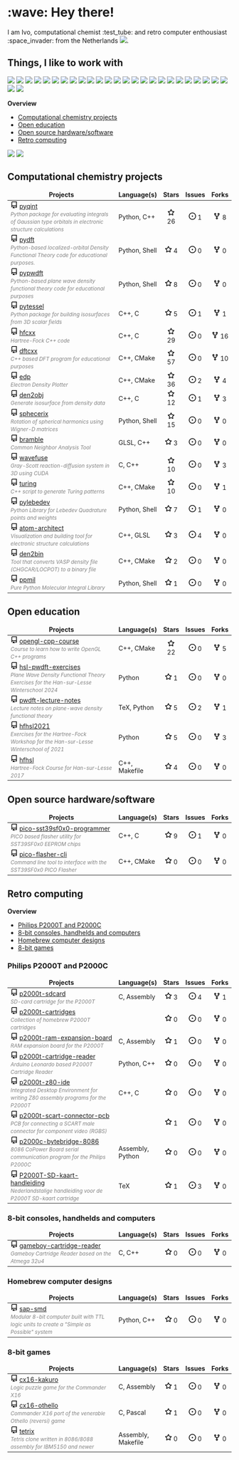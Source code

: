 <h1>:wave: Hey there!</h1>
<p>I am Ivo, computational chemist :test_tube: and retro computer enthousiast :space_invader: from the Netherlands <img src="https://hatscripts.github.io/circle-flags/flags/nl.svg" width="16">.

<h2>Things, I like to work with</h2>
<p>
<img src="https://img.shields.io/badge/-C-blue?logo=c&logoColor=white" />
<img src="https://img.shields.io/badge/-C++-blue?logo=cplusplus" />
<img src="https://img.shields.io/badge/ASM-6502-e32dbf" />
<img src="https://img.shields.io/badge/ASM-z80-e32dbf" />
<img src="https://img.shields.io/badge/ASM-8086-e32dbf" />
<img src="https://img.shields.io/badge/python-3670A0?logo=python&logoColor=ffdd54" />
<img src="https://img.shields.io/badge/Fortran-734F96?logo=fortran&logoColor=fff" />
<img src="https://img.shields.io/badge/cMake-064F8C?&logo=cmake&logoColor=white" />
<img src="https://img.shields.io/badge/PHP-777BB4?logo=php&logoColor=white" />
<img src="https://img.shields.io/badge/MySQL-4479A1?logo=mysql&logoColor=fff" />
<img src="https://img.shields.io/badge/cakephp-red?logo=cakephp&logoColor=white" />
<img src="https://img.shields.io/badge/Arduino-00878F?logo=arduino&logoColor=fff" />
<img src="https://img.shields.io/badge/-LaTeX-008080?logo=latex&logoColor=white" />
<img src="https://img.shields.io/badge/Sphinx-F7C942?logo=sphinx&logoColor=white" />
<img src="https://img.shields.io/badge/Blender-%23F5792A.svg?logo=blender&logoColor=white" />
<img src="https://img.shields.io/badge/Docker-2496ED?logo=docker&logoColor=fff" />
<img src="https://img.shields.io/badge/Django-%23092E20.svg?logo=django&logoColor=white" />
<img src="https://img.shields.io/badge/Jupyter%20Notebook-F37626?logo=jupyter&logoColor=white" />
<img src="https://img.shields.io/badge/Debian-A81D33?logo=debian&logoColor=fff" />
<img src="https://img.shields.io/badge/Ubuntu-E95420?logo=ubuntu&logoColor=white" />
<img src="https://img.shields.io/badge/CUDA-76B900?logo=nvidia&logoColor=white" />
<img src="https://img.shields.io/badge/Sublime%20Text-%23575757.svg?logo=sublime-text&logoColor=important" />
<img src="https://img.shields.io/badge/Vim-%2311AB00.svg?logo=vim&logoColor=white" />
<img src="https://img.shields.io/badge/Shell-4EAA25?logo=gnu-bash&logoColor=white" />
<img src="https://img.shields.io/badge/Notepad++-90E59A.svg?&logo=notepad%2b%2b&logoColor=white" />
<img src="https://img.shields.io/badge/-RaspberryPi-C51A4A?logo=Raspberry-Pi" />
<img src="https://img.shields.io/badge/Qt-green" />
</p>

**Overview**

* [Computational chemistry projects](#computational-chemistry-projects)
* [Open education](#open-education)
* [Open source hardware/software](#open-source-hardwaresoftware)
* [Retro computing](#retro-computing)

<img src="https://github-readme-stats.vercel.app/api?username=ifilot&show_icons=true" /> <img src="https://github-readme-stats.vercel.app/api/top-langs/?username=ifilot&hide=logos&langs_count=8&layout=compact" />

<h2>Computational chemistry projects</h2>
<table width="100%">
  <thead align="center">
    <tr border: none;>
      <td><b>Projects</b></td>
      <td><b>Language(s)</b></td>
      <td><b>Stars</b></td>
      <td><b>Issues</b></td>
      <td><b>Forks</b></td>
    </tr>
  </thead>
  <tbody>
    <tr>
      <td width="50%"><img src="https://github.com/primer/octicons/blob/main/icons/repo-16.svg" width="16" /> 
          <a href="https://github.com/ifilot/pyqint">pyqint</a><br>
          <small style="color: gray;"><i>Python package for evaluating integrals of Gaussian type orbitals in electronic structure calculations</i></small>
      </td>
      <td>Python, C++</td>
      <td align="center"><img src="https://github.com/primer/octicons/blob/main/icons/star-16.svg" width="16" /> 26
      </td>
      <td align="center"><img src="https://github.com/primer/octicons/blob/main/icons/issue-opened-16.svg" width="16" /> 1
      </td>
      <td align="center"><img src="https://github.com/primer/octicons/blob/main/icons/repo-forked-16.svg" width="16" /> 8
      </td>
    </tr>
    <tr>
      <td width="50%"><img src="https://github.com/primer/octicons/blob/main/icons/repo-16.svg" width="16" /> 
          <a href="https://github.com/ifilot/pydft">pydft</a><br>
          <small style="color: gray;"><i>Python-based localized-orbital Density Functional Theory code for educational purposes. </i></small>
      </td>
      <td>Python, Shell</td>
      <td align="center"><img src="https://github.com/primer/octicons/blob/main/icons/star-16.svg" width="16" /> 4
      </td>
      <td align="center"><img src="https://github.com/primer/octicons/blob/main/icons/issue-opened-16.svg" width="16" /> 0
      </td>
      <td align="center"><img src="https://github.com/primer/octicons/blob/main/icons/repo-forked-16.svg" width="16" /> 0
      </td>
    </tr>
    <tr>
      <td width="50%"><img src="https://github.com/primer/octicons/blob/main/icons/repo-16.svg" width="16" /> 
          <a href="https://github.com/ifilot/pypwdft">pypwdft</a><br>
          <small style="color: gray;"><i>Python-based plane wave density functional theory code for educational purposes</i></small>
      </td>
      <td>Python, Shell</td>
      <td align="center"><img src="https://github.com/primer/octicons/blob/main/icons/star-16.svg" width="16" /> 8
      </td>
      <td align="center"><img src="https://github.com/primer/octicons/blob/main/icons/issue-opened-16.svg" width="16" /> 0
      </td>
      <td align="center"><img src="https://github.com/primer/octicons/blob/main/icons/repo-forked-16.svg" width="16" /> 0
      </td>
    </tr>
    <tr>
      <td width="50%"><img src="https://github.com/primer/octicons/blob/main/icons/repo-16.svg" width="16" /> 
          <a href="https://github.com/ifilot/pytessel">pytessel</a><br>
          <small style="color: gray;"><i>Python package for building isosurfaces from 3D scalar fields</i></small>
      </td>
      <td>C++, C</td>
      <td align="center"><img src="https://github.com/primer/octicons/blob/main/icons/star-16.svg" width="16" /> 5
      </td>
      <td align="center"><img src="https://github.com/primer/octicons/blob/main/icons/issue-opened-16.svg" width="16" /> 1
      </td>
      <td align="center"><img src="https://github.com/primer/octicons/blob/main/icons/repo-forked-16.svg" width="16" /> 1
      </td>
    </tr>
    <tr>
      <td width="50%"><img src="https://github.com/primer/octicons/blob/main/icons/repo-16.svg" width="16" /> 
          <a href="https://github.com/ifilot/hfcxx">hfcxx</a><br>
          <small style="color: gray;"><i>Hartree-Fock C++ code</i></small>
      </td>
      <td>C++, C</td>
      <td align="center"><img src="https://github.com/primer/octicons/blob/main/icons/star-16.svg" width="16" /> 29
      </td>
      <td align="center"><img src="https://github.com/primer/octicons/blob/main/icons/issue-opened-16.svg" width="16" /> 0
      </td>
      <td align="center"><img src="https://github.com/primer/octicons/blob/main/icons/repo-forked-16.svg" width="16" /> 16
      </td>
    </tr>
    <tr>
      <td width="50%"><img src="https://github.com/primer/octicons/blob/main/icons/repo-16.svg" width="16" /> 
          <a href="https://github.com/ifilot/dftcxx">dftcxx</a><br>
          <small style="color: gray;"><i>C++ based DFT program for educational purposes</i></small>
      </td>
      <td>C++, CMake</td>
      <td align="center"><img src="https://github.com/primer/octicons/blob/main/icons/star-16.svg" width="16" /> 57
      </td>
      <td align="center"><img src="https://github.com/primer/octicons/blob/main/icons/issue-opened-16.svg" width="16" /> 0
      </td>
      <td align="center"><img src="https://github.com/primer/octicons/blob/main/icons/repo-forked-16.svg" width="16" /> 10
      </td>
    </tr>
    <tr>
      <td width="50%"><img src="https://github.com/primer/octicons/blob/main/icons/repo-16.svg" width="16" /> 
          <a href="https://github.com/ifilot/edp">edp</a><br>
          <small style="color: gray;"><i>Electron Density Plotter</i></small>
      </td>
      <td>C++, CMake</td>
      <td align="center"><img src="https://github.com/primer/octicons/blob/main/icons/star-16.svg" width="16" /> 36
      </td>
      <td align="center"><img src="https://github.com/primer/octicons/blob/main/icons/issue-opened-16.svg" width="16" /> 2
      </td>
      <td align="center"><img src="https://github.com/primer/octicons/blob/main/icons/repo-forked-16.svg" width="16" /> 4
      </td>
    </tr>
    <tr>
      <td width="50%"><img src="https://github.com/primer/octicons/blob/main/icons/repo-16.svg" width="16" /> 
          <a href="https://github.com/ifilot/den2obj">den2obj</a><br>
          <small style="color: gray;"><i>Generate isosurface from density data</i></small>
      </td>
      <td>C++, C</td>
      <td align="center"><img src="https://github.com/primer/octicons/blob/main/icons/star-16.svg" width="16" /> 12
      </td>
      <td align="center"><img src="https://github.com/primer/octicons/blob/main/icons/issue-opened-16.svg" width="16" /> 1
      </td>
      <td align="center"><img src="https://github.com/primer/octicons/blob/main/icons/repo-forked-16.svg" width="16" /> 3
      </td>
    </tr>
    <tr>
      <td width="50%"><img src="https://github.com/primer/octicons/blob/main/icons/repo-16.svg" width="16" /> 
          <a href="https://github.com/ifilot/sphecerix">sphecerix</a><br>
          <small style="color: gray;"><i>Rotation of spherical harmonics using Wigner-D matrices</i></small>
      </td>
      <td>Python, Shell</td>
      <td align="center"><img src="https://github.com/primer/octicons/blob/main/icons/star-16.svg" width="16" /> 15
      </td>
      <td align="center"><img src="https://github.com/primer/octicons/blob/main/icons/issue-opened-16.svg" width="16" /> 0
      </td>
      <td align="center"><img src="https://github.com/primer/octicons/blob/main/icons/repo-forked-16.svg" width="16" /> 0
      </td>
    </tr>
    <tr>
      <td width="50%"><img src="https://github.com/primer/octicons/blob/main/icons/repo-16.svg" width="16" /> 
          <a href="https://github.com/ifilot/bramble">bramble</a><br>
          <small style="color: gray;"><i>Common Neighbor Analysis Tool</i></small>
      </td>
      <td>GLSL, C++</td>
      <td align="center"><img src="https://github.com/primer/octicons/blob/main/icons/star-16.svg" width="16" /> 3
      </td>
      <td align="center"><img src="https://github.com/primer/octicons/blob/main/icons/issue-opened-16.svg" width="16" /> 0
      </td>
      <td align="center"><img src="https://github.com/primer/octicons/blob/main/icons/repo-forked-16.svg" width="16" /> 0
      </td>
    </tr>
    <tr>
      <td width="50%"><img src="https://github.com/primer/octicons/blob/main/icons/repo-16.svg" width="16" /> 
          <a href="https://github.com/ifilot/wavefuse">wavefuse</a><br>
          <small style="color: gray;"><i>Gray-Scott reaction-diffusion system in 3D using CUDA</i></small>
      </td>
      <td>C, C++</td>
      <td align="center"><img src="https://github.com/primer/octicons/blob/main/icons/star-16.svg" width="16" /> 10
      </td>
      <td align="center"><img src="https://github.com/primer/octicons/blob/main/icons/issue-opened-16.svg" width="16" /> 0
      </td>
      <td align="center"><img src="https://github.com/primer/octicons/blob/main/icons/repo-forked-16.svg" width="16" /> 3
      </td>
    </tr>
    <tr>
      <td width="50%"><img src="https://github.com/primer/octicons/blob/main/icons/repo-16.svg" width="16" /> 
          <a href="https://github.com/ifilot/turing">turing</a><br>
          <small style="color: gray;"><i>C++ script to generate Turing patterns</i></small>
      </td>
      <td>C++, CMake</td>
      <td align="center"><img src="https://github.com/primer/octicons/blob/main/icons/star-16.svg" width="16" /> 10
      </td>
      <td align="center"><img src="https://github.com/primer/octicons/blob/main/icons/issue-opened-16.svg" width="16" /> 0
      </td>
      <td align="center"><img src="https://github.com/primer/octicons/blob/main/icons/repo-forked-16.svg" width="16" /> 1
      </td>
    </tr>
    <tr>
      <td width="50%"><img src="https://github.com/primer/octicons/blob/main/icons/repo-16.svg" width="16" /> 
          <a href="https://github.com/ifilot/pylebedev">pylebedev</a><br>
          <small style="color: gray;"><i>Python Library for Lebedev Quadrature points and weights</i></small>
      </td>
      <td>Python, Shell</td>
      <td align="center"><img src="https://github.com/primer/octicons/blob/main/icons/star-16.svg" width="16" /> 7
      </td>
      <td align="center"><img src="https://github.com/primer/octicons/blob/main/icons/issue-opened-16.svg" width="16" /> 1
      </td>
      <td align="center"><img src="https://github.com/primer/octicons/blob/main/icons/repo-forked-16.svg" width="16" /> 0
      </td>
    </tr>
    <tr>
      <td width="50%"><img src="https://github.com/primer/octicons/blob/main/icons/repo-16.svg" width="16" /> 
          <a href="https://github.com/ifilot/atom-architect">atom-architect</a><br>
          <small style="color: gray;"><i>Visualization and building tool for electronic structure calculations</i></small>
      </td>
      <td>C++, GLSL</td>
      <td align="center"><img src="https://github.com/primer/octicons/blob/main/icons/star-16.svg" width="16" /> 3
      </td>
      <td align="center"><img src="https://github.com/primer/octicons/blob/main/icons/issue-opened-16.svg" width="16" /> 4
      </td>
      <td align="center"><img src="https://github.com/primer/octicons/blob/main/icons/repo-forked-16.svg" width="16" /> 0
      </td>
    </tr>
    <tr>
      <td width="50%"><img src="https://github.com/primer/octicons/blob/main/icons/repo-16.svg" width="16" /> 
          <a href="https://github.com/ifilot/den2bin">den2bin</a><br>
          <small style="color: gray;"><i>Tool that converts VASP density file (CHGCAR/LOCPOT) to a binary file</i></small>
      </td>
      <td>C++, CMake</td>
      <td align="center"><img src="https://github.com/primer/octicons/blob/main/icons/star-16.svg" width="16" /> 2
      </td>
      <td align="center"><img src="https://github.com/primer/octicons/blob/main/icons/issue-opened-16.svg" width="16" /> 0
      </td>
      <td align="center"><img src="https://github.com/primer/octicons/blob/main/icons/repo-forked-16.svg" width="16" /> 0
      </td>
    </tr>
    <tr>
      <td width="50%"><img src="https://github.com/primer/octicons/blob/main/icons/repo-16.svg" width="16" /> 
          <a href="https://github.com/ifilot/ppmil">ppmil</a><br>
          <small style="color: gray;"><i>Pure Python Molecular Integral Library</i></small>
      </td>
      <td>Python, Shell</td>
      <td align="center"><img src="https://github.com/primer/octicons/blob/main/icons/star-16.svg" width="16" /> 1
      </td>
      <td align="center"><img src="https://github.com/primer/octicons/blob/main/icons/issue-opened-16.svg" width="16" /> 0
      </td>
      <td align="center"><img src="https://github.com/primer/octicons/blob/main/icons/repo-forked-16.svg" width="16" /> 0
      </td>
    </tr>
  </tbody>
</table>

<h2>Open education</h2>
<table width="100%">
  <thead align="center">
    <tr border: none;>
      <td><b>Projects</b></td>
      <td><b>Language(s)</b></td>
      <td><b>Stars</b></td>
      <td><b>Issues</b></td>
      <td><b>Forks</b></td>
    </tr>
  </thead>
  <tbody>
    <tr>
      <td width="50%"><img src="https://github.com/primer/octicons/blob/main/icons/repo-16.svg" width="16" /> 
          <a href="https://github.com/ifilot/opengl-cpp-course">opengl-cpp-course</a><br>
          <small style="color: gray;"><i>Course to learn how to write OpenGL C++ programs</i></small>
      </td>
      <td>C++, CMake</td>
      <td align="center"><img src="https://github.com/primer/octicons/blob/main/icons/star-16.svg" width="16" /> 22
      </td>
      <td align="center"><img src="https://github.com/primer/octicons/blob/main/icons/issue-opened-16.svg" width="16" /> 0
      </td>
      <td align="center"><img src="https://github.com/primer/octicons/blob/main/icons/repo-forked-16.svg" width="16" /> 5
      </td>
    </tr>
    <tr>
      <td width="50%"><img src="https://github.com/primer/octicons/blob/main/icons/repo-16.svg" width="16" /> 
          <a href="https://github.com/ifilot/hsl-pwdft-exercises">hsl-pwdft-exercises</a><br>
          <small style="color: gray;"><i>Plane Wave Density Functional Theory Exercises for the Han-sur-Lesse Winterschool 2024</i></small>
      </td>
      <td>Python</td>
      <td align="center"><img src="https://github.com/primer/octicons/blob/main/icons/star-16.svg" width="16" /> 1
      </td>
      <td align="center"><img src="https://github.com/primer/octicons/blob/main/icons/issue-opened-16.svg" width="16" /> 0
      </td>
      <td align="center"><img src="https://github.com/primer/octicons/blob/main/icons/repo-forked-16.svg" width="16" /> 0
      </td>
    </tr>
    <tr>
      <td width="50%"><img src="https://github.com/primer/octicons/blob/main/icons/repo-16.svg" width="16" /> 
          <a href="https://github.com/ifilot/pwdft-lecture-notes">pwdft-lecture-notes</a><br>
          <small style="color: gray;"><i>Lecture notes on plane-wave density functional theory</i></small>
      </td>
      <td>TeX, Python</td>
      <td align="center"><img src="https://github.com/primer/octicons/blob/main/icons/star-16.svg" width="16" /> 5
      </td>
      <td align="center"><img src="https://github.com/primer/octicons/blob/main/icons/issue-opened-16.svg" width="16" /> 2
      </td>
      <td align="center"><img src="https://github.com/primer/octicons/blob/main/icons/repo-forked-16.svg" width="16" /> 1
      </td>
    </tr>
    <tr>
      <td width="50%"><img src="https://github.com/primer/octicons/blob/main/icons/repo-16.svg" width="16" /> 
          <a href="https://github.com/ifilot/hfhsl2021">hfhsl2021</a><br>
          <small style="color: gray;"><i>Exercises for the Hartree-Fock Workshop for the Han-sur-Lesse Winterschool of 2021</i></small>
      </td>
      <td>Python</td>
      <td align="center"><img src="https://github.com/primer/octicons/blob/main/icons/star-16.svg" width="16" /> 5
      </td>
      <td align="center"><img src="https://github.com/primer/octicons/blob/main/icons/issue-opened-16.svg" width="16" /> 0
      </td>
      <td align="center"><img src="https://github.com/primer/octicons/blob/main/icons/repo-forked-16.svg" width="16" /> 3
      </td>
    </tr>
    <tr>
      <td width="50%"><img src="https://github.com/primer/octicons/blob/main/icons/repo-16.svg" width="16" /> 
          <a href="https://github.com/ifilot/hfhsl">hfhsl</a><br>
          <small style="color: gray;"><i>Hartree-Fock Course for Han-sur-Lesse 2017</i></small>
      </td>
      <td>C++, Makefile</td>
      <td align="center"><img src="https://github.com/primer/octicons/blob/main/icons/star-16.svg" width="16" /> 4
      </td>
      <td align="center"><img src="https://github.com/primer/octicons/blob/main/icons/issue-opened-16.svg" width="16" /> 0
      </td>
      <td align="center"><img src="https://github.com/primer/octicons/blob/main/icons/repo-forked-16.svg" width="16" /> 0
      </td>
    </tr>
  </tbody>
</table>

<h2>Open source hardware/software</h2>
<table width="100%">
  <thead align="center">
    <tr border: none;>
      <td><b>Projects</b></td>
      <td><b>Language(s)</b></td>
      <td><b>Stars</b></td>
      <td><b>Issues</b></td>
      <td><b>Forks</b></td>
    </tr>
  </thead>
  <tbody>
    <tr>
      <td width="50%"><img src="https://github.com/primer/octicons/blob/main/icons/repo-16.svg" width="16" /> 
          <a href="https://github.com/ifilot/pico-sst39sf0x0-programmer">pico-sst39sf0x0-programmer</a><br>
          <small style="color: gray;"><i>PICO based flasher utility for SST39SF0x0 EEPROM chips</i></small>
      </td>
      <td>C++, C</td>
      <td align="center"><img src="https://github.com/primer/octicons/blob/main/icons/star-16.svg" width="16" /> 9
      </td>
      <td align="center"><img src="https://github.com/primer/octicons/blob/main/icons/issue-opened-16.svg" width="16" /> 1
      </td>
      <td align="center"><img src="https://github.com/primer/octicons/blob/main/icons/repo-forked-16.svg" width="16" /> 0
      </td>
    </tr>
    <tr>
      <td width="50%"><img src="https://github.com/primer/octicons/blob/main/icons/repo-16.svg" width="16" /> 
          <a href="https://github.com/ifilot/pico-flasher-cli">pico-flasher-cli</a><br>
          <small style="color: gray;"><i>Command line tool to interface with the SST39SF0x0 PICO Flasher</i></small>
      </td>
      <td>C++, CMake</td>
      <td align="center"><img src="https://github.com/primer/octicons/blob/main/icons/star-16.svg" width="16" /> 0
      </td>
      <td align="center"><img src="https://github.com/primer/octicons/blob/main/icons/issue-opened-16.svg" width="16" /> 0
      </td>
      <td align="center"><img src="https://github.com/primer/octicons/blob/main/icons/repo-forked-16.svg" width="16" /> 0
      </td>
    </tr>
  </tbody>
</table>

<h2>Retro computing</h2>

**Overview**

* [Philips P2000T and P2000C](#philips-p2000t-and-p2000c)
* [8-bit consoles, handhelds and computers](#8-bit-consoles-handhelds-and-computers)
* [Homebrew computer designs](#homebrew-computer-designs)
* [8-bit games](#8-bit-games)

<h3>Philips P2000T and P2000C</h3>
<table width="100%">
  <thead align="center">
    <tr border: none;>
      <td><b>Projects</b></td>
      <td><b>Language(s)</b></td>
      <td><b>Stars</b></td>
      <td><b>Issues</b></td>
      <td><b>Forks</b></td>
    </tr>
  </thead>
  <tbody>
    <tr>
      <td width="50%"><img src="https://github.com/primer/octicons/blob/main/icons/repo-16.svg" width="16" /> 
          <a href="https://github.com/ifilot/p2000t-sdcard">p2000t-sdcard</a><br>
          <small style="color: gray;"><i>SD-card cartridge for the P2000T</i></small>
      </td>
      <td>C, Assembly</td>
      <td align="center"><img src="https://github.com/primer/octicons/blob/main/icons/star-16.svg" width="16" /> 3
      </td>
      <td align="center"><img src="https://github.com/primer/octicons/blob/main/icons/issue-opened-16.svg" width="16" /> 4
      </td>
      <td align="center"><img src="https://github.com/primer/octicons/blob/main/icons/repo-forked-16.svg" width="16" /> 1
      </td>
    </tr>
    <tr>
      <td width="50%"><img src="https://github.com/primer/octicons/blob/main/icons/repo-16.svg" width="16" /> 
          <a href="https://github.com/ifilot/p2000t-cartridges">p2000t-cartridges</a><br>
          <small style="color: gray;"><i>Collection of homebrew P2000T cartridges</i></small>
      </td>
      <td></td>
      <td align="center"><img src="https://github.com/primer/octicons/blob/main/icons/star-16.svg" width="16" /> 0
      </td>
      <td align="center"><img src="https://github.com/primer/octicons/blob/main/icons/issue-opened-16.svg" width="16" /> 0
      </td>
      <td align="center"><img src="https://github.com/primer/octicons/blob/main/icons/repo-forked-16.svg" width="16" /> 0
      </td>
    </tr>
    <tr>
      <td width="50%"><img src="https://github.com/primer/octicons/blob/main/icons/repo-16.svg" width="16" /> 
          <a href="https://github.com/ifilot/p2000t-ram-expansion-board">p2000t-ram-expansion-board</a><br>
          <small style="color: gray;"><i>RAM expansion board for the P2000T</i></small>
      </td>
      <td>C, Assembly</td>
      <td align="center"><img src="https://github.com/primer/octicons/blob/main/icons/star-16.svg" width="16" /> 1
      </td>
      <td align="center"><img src="https://github.com/primer/octicons/blob/main/icons/issue-opened-16.svg" width="16" /> 0
      </td>
      <td align="center"><img src="https://github.com/primer/octicons/blob/main/icons/repo-forked-16.svg" width="16" /> 0
      </td>
    </tr>
    <tr>
      <td width="50%"><img src="https://github.com/primer/octicons/blob/main/icons/repo-16.svg" width="16" /> 
          <a href="https://github.com/ifilot/p2000t-cartridge-reader">p2000t-cartridge-reader</a><br>
          <small style="color: gray;"><i>Arduino Leonardo based P2000T Cartridge Reader</i></small>
      </td>
      <td>Python, C++</td>
      <td align="center"><img src="https://github.com/primer/octicons/blob/main/icons/star-16.svg" width="16" /> 0
      </td>
      <td align="center"><img src="https://github.com/primer/octicons/blob/main/icons/issue-opened-16.svg" width="16" /> 0
      </td>
      <td align="center"><img src="https://github.com/primer/octicons/blob/main/icons/repo-forked-16.svg" width="16" /> 0
      </td>
    </tr>
    <tr>
      <td width="50%"><img src="https://github.com/primer/octicons/blob/main/icons/repo-16.svg" width="16" /> 
          <a href="https://github.com/ifilot/p2000t-z80-ide">p2000t-z80-ide</a><br>
          <small style="color: gray;"><i>Integrated Desktop Environment for writing Z80 assembly programs for the P2000T</i></small>
      </td>
      <td>C++, C</td>
      <td align="center"><img src="https://github.com/primer/octicons/blob/main/icons/star-16.svg" width="16" /> 0
      </td>
      <td align="center"><img src="https://github.com/primer/octicons/blob/main/icons/issue-opened-16.svg" width="16" /> 0
      </td>
      <td align="center"><img src="https://github.com/primer/octicons/blob/main/icons/repo-forked-16.svg" width="16" /> 0
      </td>
    </tr>
    <tr>
      <td width="50%"><img src="https://github.com/primer/octicons/blob/main/icons/repo-16.svg" width="16" /> 
          <a href="https://github.com/ifilot/p2000t-scart-connector-pcb">p2000t-scart-connector-pcb</a><br>
          <small style="color: gray;"><i>PCB for connecting a SCART male connector for component video (RGBS)</i></small>
      </td>
      <td></td>
      <td align="center"><img src="https://github.com/primer/octicons/blob/main/icons/star-16.svg" width="16" /> 1
      </td>
      <td align="center"><img src="https://github.com/primer/octicons/blob/main/icons/issue-opened-16.svg" width="16" /> 0
      </td>
      <td align="center"><img src="https://github.com/primer/octicons/blob/main/icons/repo-forked-16.svg" width="16" /> 0
      </td>
    </tr>
    <tr>
      <td width="50%"><img src="https://github.com/primer/octicons/blob/main/icons/repo-16.svg" width="16" /> 
          <a href="https://github.com/ifilot/p2000c-bytebridge-8086">p2000c-bytebridge-8086</a><br>
          <small style="color: gray;"><i>8086 CoPower Board serial communication program for the Philips P2000C</i></small>
      </td>
      <td>Assembly, Python</td>
      <td align="center"><img src="https://github.com/primer/octicons/blob/main/icons/star-16.svg" width="16" /> 0
      </td>
      <td align="center"><img src="https://github.com/primer/octicons/blob/main/icons/issue-opened-16.svg" width="16" /> 0
      </td>
      <td align="center"><img src="https://github.com/primer/octicons/blob/main/icons/repo-forked-16.svg" width="16" /> 0
      </td>
    </tr>
    <tr>
      <td width="50%"><img src="https://github.com/primer/octicons/blob/main/icons/repo-16.svg" width="16" /> 
          <a href="https://github.com/ifilot/P2000T-SD-kaart-handleiding">P2000T-SD-kaart-handleiding</a><br>
          <small style="color: gray;"><i>Nederlandstalige handleiding voor de P2000T SD-kaart cartridge</i></small>
      </td>
      <td>TeX</td>
      <td align="center"><img src="https://github.com/primer/octicons/blob/main/icons/star-16.svg" width="16" /> 1
      </td>
      <td align="center"><img src="https://github.com/primer/octicons/blob/main/icons/issue-opened-16.svg" width="16" /> 3
      </td>
      <td align="center"><img src="https://github.com/primer/octicons/blob/main/icons/repo-forked-16.svg" width="16" /> 0
      </td>
    </tr>
  </tbody>
</table>

<h3>8-bit consoles, handhelds and computers</h3>
<table width="100%">
  <thead align="center">
    <tr border: none;>
      <td><b>Projects</b></td>
      <td><b>Language(s)</b></td>
      <td><b>Stars</b></td>
      <td><b>Issues</b></td>
      <td><b>Forks</b></td>
    </tr>
  </thead>
  <tbody>
    <tr>
      <td width="50%"><img src="https://github.com/primer/octicons/blob/main/icons/repo-16.svg" width="16" /> 
          <a href="https://github.com/ifilot/gameboy-cartridge-reader">gameboy-cartridge-reader</a><br>
          <small style="color: gray;"><i>Gameboy Cartridge Reader based on the Atmega 32u4</i></small>
      </td>
      <td>C, C++</td>
      <td align="center"><img src="https://github.com/primer/octicons/blob/main/icons/star-16.svg" width="16" /> 0
      </td>
      <td align="center"><img src="https://github.com/primer/octicons/blob/main/icons/issue-opened-16.svg" width="16" /> 0
      </td>
      <td align="center"><img src="https://github.com/primer/octicons/blob/main/icons/repo-forked-16.svg" width="16" /> 0
      </td>
    </tr>
  </tbody>
</table>

<h3>Homebrew computer designs</h3>
<table width="100%">
  <thead align="center">
    <tr border: none;>
      <td><b>Projects</b></td>
      <td><b>Language(s)</b></td>
      <td><b>Stars</b></td>
      <td><b>Issues</b></td>
      <td><b>Forks</b></td>
    </tr>
  </thead>
  <tbody>
    <tr>
      <td width="50%"><img src="https://github.com/primer/octicons/blob/main/icons/repo-16.svg" width="16" /> 
          <a href="https://github.com/ifilot/sap-smd">sap-smd</a><br>
          <small style="color: gray;"><i>Modular 8-bit computer built with TTL logic units to create a "Simple as Possible" system</i></small>
      </td>
      <td>Python, C++</td>
      <td align="center"><img src="https://github.com/primer/octicons/blob/main/icons/star-16.svg" width="16" /> 0
      </td>
      <td align="center"><img src="https://github.com/primer/octicons/blob/main/icons/issue-opened-16.svg" width="16" /> 0
      </td>
      <td align="center"><img src="https://github.com/primer/octicons/blob/main/icons/repo-forked-16.svg" width="16" /> 0
      </td>
    </tr>
  </tbody>
</table>

<h3>8-bit games</h3>
<table width="100%">
  <thead align="center">
    <tr border: none;>
      <td><b>Projects</b></td>
      <td><b>Language(s)</b></td>
      <td><b>Stars</b></td>
      <td><b>Issues</b></td>
      <td><b>Forks</b></td>
    </tr>
  </thead>
  <tbody>
    <tr>
      <td width="50%"><img src="https://github.com/primer/octicons/blob/main/icons/repo-16.svg" width="16" /> 
          <a href="https://github.com/ifilot/cx16-kakuro">cx16-kakuro</a><br>
          <small style="color: gray;"><i>Logic puzzle game for the Commander X16</i></small>
      </td>
      <td>C, Assembly</td>
      <td align="center"><img src="https://github.com/primer/octicons/blob/main/icons/star-16.svg" width="16" /> 1
      </td>
      <td align="center"><img src="https://github.com/primer/octicons/blob/main/icons/issue-opened-16.svg" width="16" /> 0
      </td>
      <td align="center"><img src="https://github.com/primer/octicons/blob/main/icons/repo-forked-16.svg" width="16" /> 0
      </td>
    </tr>
    <tr>
      <td width="50%"><img src="https://github.com/primer/octicons/blob/main/icons/repo-16.svg" width="16" /> 
          <a href="https://github.com/ifilot/cx16-othello">cx16-othello</a><br>
          <small style="color: gray;"><i>Commander X16 port of the venerable Othello (reversi) game</i></small>
      </td>
      <td>C, Pascal</td>
      <td align="center"><img src="https://github.com/primer/octicons/blob/main/icons/star-16.svg" width="16" /> 1
      </td>
      <td align="center"><img src="https://github.com/primer/octicons/blob/main/icons/issue-opened-16.svg" width="16" /> 0
      </td>
      <td align="center"><img src="https://github.com/primer/octicons/blob/main/icons/repo-forked-16.svg" width="16" /> 0
      </td>
    </tr>
    <tr>
      <td width="50%"><img src="https://github.com/primer/octicons/blob/main/icons/repo-16.svg" width="16" /> 
          <a href="https://github.com/ifilot/tetrix">tetrix</a><br>
          <small style="color: gray;"><i>Tetris clone written in 8086/8088 assembly for IBM5150 and newer</i></small>
      </td>
      <td>Assembly, Makefile</td>
      <td align="center"><img src="https://github.com/primer/octicons/blob/main/icons/star-16.svg" width="16" /> 0
      </td>
      <td align="center"><img src="https://github.com/primer/octicons/blob/main/icons/issue-opened-16.svg" width="16" /> 0
      </td>
      <td align="center"><img src="https://github.com/primer/octicons/blob/main/icons/repo-forked-16.svg" width="16" /> 0
      </td>
    </tr>
  </tbody>
</table>